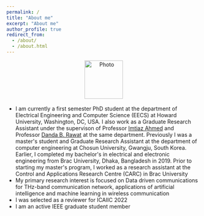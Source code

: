 ```yaml
---
permalink: /
title: "About me"
excerpt: "About me"
author_profile: true
redirect_from: 
  - /about/
  - /about.html
---
```


<p align="center"> &nbsp;<img src="https://external-preview.redd.it/hq0dafR-amZCjbi6SDhX5sbQtwbVnhnV-117WIcWQ6U.jpg?auto=webp&v=enabled&s=b0b27e7065a4de7edd52bf0e1dc2d719e78ac2fd" alt="Photo" style="height: 100px; width:100px;"></p>


- I am currently a first semester PhD student at the department of Electrical Engineering and Computer Science (EECS) at Howard University, Washington, DC, USA. I also work as a Graduate Research Assistant under the supervison of Professor <a href="https://www.driahmed.com/home/" target="_blank">Imtiaz Ahmed</a> and Professor <a href="https://www.rawatonline.com/" target="_blank">Danda B. Rawat</a> at the same department. Previously I was a master's student and Graduate Research Assistant at the department of computer engineering at Chosun University, Gwangju, South Korea. Earlier, I completed my bachelor's in electrical and electronic engineering from Brac University, Dhaka, Bangladesh in 2019. Prior to starting my master's program, I worked as a research assistant at the Control and Applications Research Centre (CARC) in Brac University
- My primary research interest is focused on Data driven communications for THz-band communication network, applications of artificial intelligence and machine learning in wireless communication
- I was selected as a reviewer for ICAIIC 2022
- I am an active IEEE graduate student member